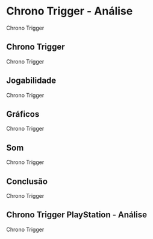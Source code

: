 ---
---

# Chrono Trigger - Análise

Chrono Trigger

## Chrono Trigger

Chrono Trigger

## Jogabilidade

Chrono Trigger

## Gráficos

Chrono Trigger

## Som

Chrono Trigger

## Conclusão

Chrono Trigger

## Chrono Trigger PlayStation - Análise

Chrono Trigger
